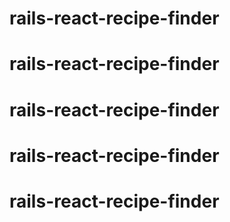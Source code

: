 # rails-react-recipe-finder
# rails-react-recipe-finder
# rails-react-recipe-finder
# rails-react-recipe-finder
# rails-react-recipe-finder
